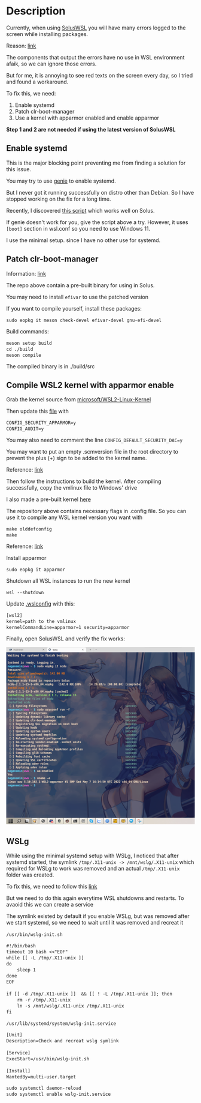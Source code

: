 # Description

Currently, when using [SolusWSL](https://github.com/sileshn/SolusWSL) you will have many errors logged to the screen while installing packages.

Reason: [link](https://github.com/sileshn/SolusWSL#features-and-important-information)

The components that output the errors have no use in WSL environment afaik, so we can ignore those errors.

But for me, it is annoying to see red texts on the screen every day, so I tried and found a workaround.

To fix this, we need:

1. Enable systemd
2. Patch clr-boot-manager
3. Use a kernel with apparmor enabled and enable apparmor

**Step 1 and 2 are not needed if using the latest version of SolusWSL**

## Enable systemd

This is the major blocking point preventing me from finding a solution for this issue.

You may try to use [genie](https://github.com/arkane-systems/genie) to enable systemd.

But I never got it running successfully on distro other than Debian. So I have stopped working on the fix for a long time.

Recently, I discovered [this script](https://github.com/diddledani/one-script-wsl2-systemd) which works well on Solus.

If genie doesn't work for you, give the script above a try. However, it uses `[boot]` section in wsl.conf so you need to use Windows 11.

I use the minimal setup. since I have no other use for systemd.

## Patch clr-boot-manager

Information: [link](https://github.com/Fubuchi/clr-boot-manager/blob/master/README.md)

The repo above contain a pre-built binary for using in Solus.

You may need to install `efivar` to use the patched version

If you want to compile yourself, install these packages:

```
sudo eopkg it meson check-devel efivar-devel gnu-efi-devel
```

Build commands:

```
meson setup build
cd ./build
meson compile
```

The compiled binary is in ./build/src

## Compile WSL2 kernel with apparmor enable

Grab the kernel source from [microsoft/WSL2-Linux-Kernel](https://github.com/microsoft/WSL2-Linux-Kernel)

Then update this [file](https://github.com/microsoft/WSL2-Linux-Kernel/blob/linux-msft-wsl-5.10.y/Microsoft/config-wsl) with

```
CONFIG_SECURITY_APPARMOR=y
CONFIG_AUDIT=y
```

You may also need to comment the line `CONFIG_DEFAULT_SECURITY_DAC=y`

You may want to put an empty .scmversion file in the root directory to prevent the plus (+) sign to be added to the kernel name.

Reference: [link](https://stackoverflow.com/questions/19333918/dont-add-to-linux-kernel-version)

Then follow the instructions to build the kernel. After compiling successfully, copy the vmlinux file to Windows' drive

I also made a pre-built kernel [here](https://github.com/Fubuchi/WSL2-Linux-Kernel)

The repository above contains necessary flags in .config file. So you can use it to compile any WSL kernel version you want with

```
make olddefconfig
make
```

Reference: [link](https://stackoverflow.com/a/31936064/4015729)

Install apparmor

```
sudo eopkg it apparmor
```

Shutdown all WSL instances to run the new kernel

```
wsl --shutdown
```

Update [.wslconfig](https://docs.microsoft.com/en-us/windows/wsl/wsl-config#wslconfig) with this:

```
[wsl2]
kernel=path to the vmlinux
kernelCommandLine=apparmor=1 security=apparmor
```

Finally, open SolusWSL and verify the fix works:

![](result.png)

## WSLg

While using the minimal systemd setup with WSLg, I noticed that after systemd started, the symlink `/tmp/.X11-unix -> /mnt/wslg/.X11-unix` which required for WSLg to work was removed and an actual `/tmp/.X11-unix` folder was created.

To fix this, we need to follow this [link](https://github.com/microsoft/wslg/wiki/Diagnosing-%22cannot-open-display%22-type-issues-with-WSLg)

But we need to do this again everytime WSL shutdowns and restarts. To avaoid this we can create a service

The symlink existed by default if you enable WSLg, but was removed after we start systemd, so we need to wait until it was removed and recreat it

`/usr/bin/wslg-init.sh`
```
#!/bin/bash
timeout 10 bash <<"EOF"
while [[ -L /tmp/.X11-unix ]]
do
    sleep 1
done
EOF

if [[ -d /tmp/.X11-unix ]]  && [[ ! -L /tmp/.X11-unix ]]; then
    rm -r /tmp/.X11-unix
    ln -s /mnt/wslg/.X11-unix /tmp/.X11-unix
fi
```
`/usr/lib/systemd/system/wslg-init.service`
```
[Unit]
Description=Check and recreat wslg symlink

[Service]
ExecStart=/usr/bin/wslg-init.sh

[Install]
WantedBy=multi-user.target
```

```
sudo systemctl daemon-reload
sudo systemctl enable wslg-init.service 
```
